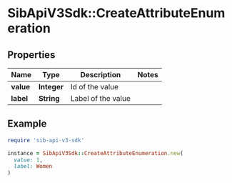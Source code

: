 # SibApiV3Sdk::CreateAttributeEnumeration

## Properties

| Name | Type | Description | Notes |
| ---- | ---- | ----------- | ----- |
| **value** | **Integer** | Id of the value |  |
| **label** | **String** | Label of the value |  |

## Example

```ruby
require 'sib-api-v3-sdk'

instance = SibApiV3Sdk::CreateAttributeEnumeration.new(
  value: 1,
  label: Women
)
```

